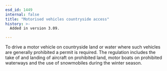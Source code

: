 ```yaml
---
esd_id: 1449
internal: false
title: "Motorised vehicles countryside access"
history: >-
  Added in version 3.09.

---
```


To drive a motor vehicle on countryside land or water where such vehicles are generally prohibited a permit is required.  The regulation includes the take of  and landing of aircraft on prohibited land, motor boats on prohibited waterways and the use of snowmobiles during the winter season.

